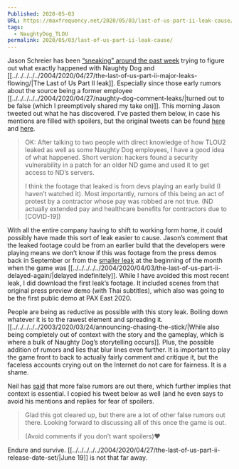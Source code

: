 ```yaml
---
Published: 2020-05-03
URL: https://maxfrequency.net/2020/05/03/last-of-us-part-ii-leak-cause/
tags:
  - NaughtyDog_TLOU
permalink: 2020/05/03/last-of-us-part-ii-leak-cause/
---
```

Jason Schreier has been [“sneaking” around the past week](https://twitter.com/jasonschreier/status/1255987525946089472) trying to figure out what exactly happened with Naughty Dog and [[../../../../../2004/2020/04/27/the-last-of-us-part-ii-major-leaks-flowing/|The Last of Us Part II leak]]. Especially since those early rumors about the source being a former employee [[../../../../../2004/2020/04/27/naughty-dog-comment-leaks/|turned out to be false (which I preemptively shared my take on)]]. This morning Jason tweeted out what he has discovered. I’ve pasted them below, in case his mentions are filled with spoilers, but the original tweets can be found [here](https://twitter.com/jasonschreier/status/1256893466564603906) and [here](https://twitter.com/jasonschreier/status/1256893468263305216).

> OK: After talking to two people with direct knowledge of how TLOU2 leaked as well as some Naughty Dog employees, I have a good idea of what happened. Short version: hackers found a security vulnerability in a patch for an older ND game and used it to get access to ND’s servers.
> 
> I think the footage that leaked is from devs playing an early build (I haven’t watched it). Most importantly, rumors of this being an act of protest by a contractor whose pay was robbed are not true. (ND actually extended pay and healthcare benefits for contractors due to [COVID-19])

With all the entire company having to shift to working form home, it could possibly have made this sort of leak easier to cause. Jason’s comment that the leaked footage could be from an earlier build that the developers were playing means we don’t know if this was footage from the press demos back in September or from the [smaller leak](https://www.dualshockers.com/the-last-of-us-2-new-guitar-gameplay-leaked-on-youtube/) at the beginning of the month when the game was [[../../../../../2004/2020/04/03/the-last-of-us-part-ii-delayed-again/|delayed indefinitely]]. While I have avoided this most recent leak, I did download the first leak’s footage. It included scenes from that original press preview demo (with Thai subtitles), which also was going to be the first public demo at PAX East 2020.

People are being as reductive as possible with this story leak. Boiling down whatever it is to the rawest element and spreading it. [[../../../../../2003/2020/03/24/announcing-chasing-the-stick/|While also being completely out of context with the story and the gameplay, which is where a bulk of Naughty Dog’s storytelling occurs]]. Plus, the possible addition of rumors and lies that blur lines even further. It is important to play the game front to back to actually fairly comment and critique it, but the faceless accounts crying out on the Internet do not care for fairness. It is a shame.

Neil has [said](https://twitter.com/Neil_Druckmann/status/1256276437968908288) that more false rumors are out there, which further implies that context is essential. I copied his tweet below as well (and he even says to avoid his mentions and replies for fear of spoilers.

> Glad this got cleared up, but there are a lot of other false rumors out there. Looking forward to discussing all of this once the game is out.
>
> (Avoid comments if you don’t want spoilers)❤️

Endure and survive. [[../../../../../2004/2020/04/27/the-last-of-us-part-ii-release-date-set/|June 19]] is not that far away.